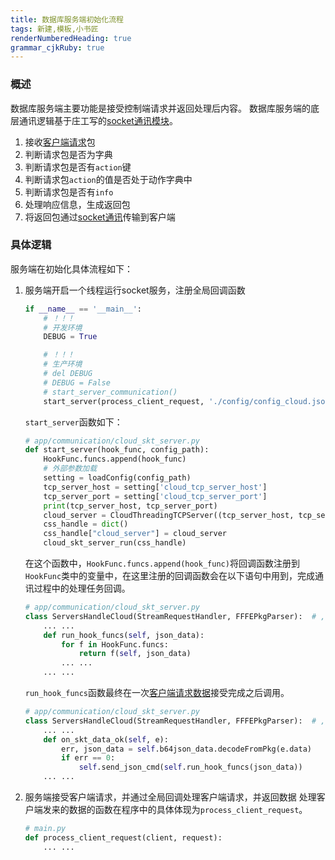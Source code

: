 ```yaml
---
title: 数据库服务端初始化流程
tags: 新建,模板,小书匠
renderNumberedHeading: true
grammar_cjkRuby: true
---
```


### 概述
数据库服务端主要功能是接受控制端请求并返回处理后内容。
数据库服务端的底层通讯逻辑基于庄工写的[socket通讯模块](http://192.168.10.106:8080/project/3?p=92)。
1. 接收[客户端请求](http://192.168.10.106:8080/project/3?p=273)包
2. 判断请求包是否为字典
3. 判断请求包是否有`action`键
4. 判断请求包`action`的值是否处于动作字典中
5. 判断请求包是否有`info`
6. 处理响应信息，生成返回包
7. 将返回包通过[socket通讯](http://192.168.10.106:8080/project/3?p=92)传输到客户端


### 具体逻辑

服务端在初始化具体流程如下：
1. 服务端开启一个线程运行socket服务，注册全局回调函数
	```py
	if __name__ == '__main__':
		# ！！！
		# 开发环境
		DEBUG = True

		# ！！！
		# 生产环境
		# del DEBUG
		# DEBUG = False
		# start_server_communication()
		start_server(process_client_request, './config/config_cloud.json')
	```
	`start_server`函数如下：
	```py
	# app/communication/cloud_skt_server.py
	def start_server(hook_func, config_path):
		HookFunc.funcs.append(hook_func)
		# 外部参数加载
		setting = loadConfig(config_path)
		tcp_server_host = setting['cloud_tcp_server_host']
		tcp_server_port = setting['cloud_tcp_server_port']
		print(tcp_server_host, tcp_server_port)
		cloud_server = CloudThreadingTCPServer((tcp_server_host, tcp_server_port), ServersHandleCloud)
		css_handle = dict()
		css_handle["cloud_server"] = cloud_server
		cloud_skt_server_run(css_handle)
	```
	在这个函数中，`HookFunc.funcs.append(hook_func)`将回调函数注册到`HookFunc`类中的变量中，在这里注册的回调函数会在以下语句中用到，完成通讯过程中的处理任务回调。
	```py
	# app/communication/cloud_skt_server.py
	class ServersHandleCloud(StreamRequestHandler, FFFEPkgParser):  # ,FFFEPkgParser
		... ...
		def run_hook_funcs(self, json_data):
			for f in HookFunc.funcs:
				return f(self, json_data)
			... ...
		... ...
	```
	`run_hook_funcs`函数最终在一次[客户端请求数据](http://192.168.10.106:8080/project/3?p=273)接受完成之后调用。
	```py
	# app/communication/cloud_skt_server.py
	class ServersHandleCloud(StreamRequestHandler, FFFEPkgParser):  # ,FFFEPkgParser
		... ...
		def on_skt_data_ok(self, e):
			err, json_data = self.b64json_data.decodeFromPkg(e.data)
			if err == 0:
				self.send_json_cmd(self.run_hook_funcs(json_data))
		... ...
	```
2. 服务端接受客户端请求，并通过全局回调处理客户端请求，并返回数据
	处理客户端发来的数据的函数在程序中的具体体现为`process_client_request`。
	```py
	# main.py
	def process_client_request(client, request):
		... ...
	```
	